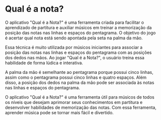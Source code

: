 # Qual é a nota?

O aplicativo "Qual é a Nota?" é uma ferramenta criada para facilitar o aprendizado de partitura e auxiliar músicos em treinar a memorização da posição das notas nas linhas e espaços do pentagrama. O objetivo do jogo é acertar qual nota está sendo apontada pela seta na palma da mão.

Essa técnica é muito utilizada por músicos iniciantes para associar a posição das notas nas linhas e espaços do pentagrama com as posições dos dedos nas mãos. Ao jogar "Qual é a Nota?", o usuário treina essa habilidade de forma lúdica e interativa.

A palma da mão é semelhante ao pentagrama porque possui cinco linhas, assim como o pentagrama possui cinco linhas e quatro espaços. Além disso, a posição dos dedos na palma da mão pode ser associada às notas nas linhas e espaços do pentagrama.

O aplicativo "Qual é a Nota?" é uma ferramenta útil para músicos de todos os níveis que desejam aprimorar seus conhecimentos em partitura e desenvolver habilidades de memorização das notas. Com essa ferramenta, aprender música pode se tornar mais fácil e divertido.
